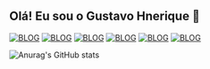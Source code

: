 ## Olá! Eu sou o Gustavo Hnerique 👋

[![BLOG](https://img.shields.io/badge/Java-ED8B00?style=for-the-badge&logo=openjdk&logoColor=white)]() 
[![BLOG](https://img.shields.io/badge/Spring-6DB33F?style=for-the-badge&logo=spring&logoColor=white)]()
[![BLOG](https://img.shields.io/badge/MySQL-00000F?style=for-the-badge&logo=mysql&logoColor=white)]()
[![BLOG](https://img.shields.io/badge/Gmail-D14836?style=for-the-badge&logo=gmail&logoColor=white)](gustavo.b.henrique22123@gmail.com)
[![BLOG](https://img.shields.io/badge/LinkedIn-0077B5?style=for-the-badge&logo=linkedin&logoColor=white)](www.linkedin.com/in/gustavo-henrique-b-queiroz123)
[![BLOG](https://img.shields.io/badge/IntelliJ_IDEA-000000.svg?style=for-the-badge&logo=intellij-idea&logoColor=white)]()

![Anurag's GitHub stats](https://github-readme-stats.vercel.app/api?username=Kiraruto&show_icons=true&theme=radical)
